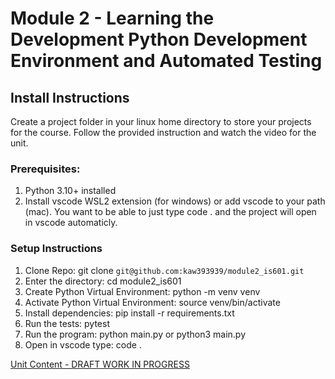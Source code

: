 # Module 2 - Learning the Development Python Development Environment and Automated Testing

## Install Instructions
Create a project folder in your linux home directory to store your projects for the course.  Follow the provided instruction and watch the video for the unit.  

### Prerequisites:
1. Python 3.10+ installed
2. Install vscode WSL2 extension (for windows) or add vscode to your path (mac). You want to be able to just type code . and the project will open in vscode automaticly.

### Setup  Instructions
1. Clone Repo: git clone ```git@github.com:kaw393939/module2_is601.git```
2. Enter the directory: cd module2_is601
3. Create Python Virtual Environment: python -m venv venv 
4. Activate Python Virtual Environment: source venv/bin/activate
5. Install dependencies:  pip install -r requirements.txt
6. Run the tests: pytest
7. Run the program: python main.py or python3 main.py
8. Open in vscode type: code .


[Unit Content - DRAFT WORK IN PROGRESS](unit_content_draft.md)
